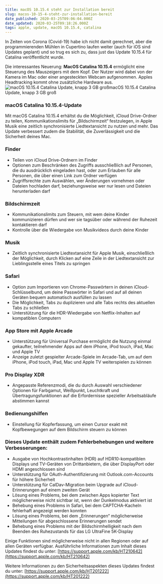 ```yaml
---
title: macOS 10.15.4 steht zur Installation bereit
slug: macos-10-15-4-steht-zur-installation-bereit
date_published: 2020-03-25T09:06:04.000Z
date_updated: 2020-03-25T09:18:26.000Z
tags: apple, update, macOS 10.15.4, catalina
---
```


In Zeiten von Corona (Covid-19) habe ich nicht damit gerechnet, aber die programmierenden Mühlen in Cupertino laufen weiter (auch für iOS sind Updates geplant) und so trug es sich zu, dass just das Update 10.15.4 für Catalina veröffentlicht wurde.

Die interessantes Neuerung: **MacOS Catalina 10.15.4** ermöglicht eine Steuerung des Mauszeigers mit dem Kopf. Der Nutzer wird dabei von der Kamera im Mac oder einer angesteckten Webcam aufgenommen. Apples Headtracking kommt ohne zusätzliche Hardware aus.
![macOS 10.15.4 Catalina Update, knapp 3 GB groß](__GHOST_URL__/content/images/2020/03/Bildschirmfoto-2020-03-25-um-10.08.07-1.png)macOS 10.15.4 Catalina Update, knapp 3 GB groß
### macOS Catalina 10.15.4-Update

Mit macOS Catalina 10.15.4 erhältst du die Möglichkeit, iCloud Drive-Ordner zu teilen, Kommunikationslimits für „Bildschirmzeit“ festzulegen, in Apple Musik eine zeitlich synchronisierte Liedtextansicht zu nutzen und mehr. Das Update verbessert zudem die Stabilität, die Zuverlässigkeit und die Sicherheit deines Mac.

### Finder

- Teilen von iCloud Drive-Ordnern im Finder
- Optionen zum Beschränken des Zugriffs ausschließlich auf Personen, die du ausdrücklich eingeladen hast, oder zum Erlauben für alle Personen, die über einen Link zum Ordner verfügen
- Zugriffsrechte zum Auswählen, wer Änderungen vornehmen oder Dateien hochladen darf, beziehungsweise wer nur lesen und Dateien herunterladen darf

### Bildschirmzeit

- Kommunikationslimits zum Steuern, mit wem deine Kinder kommunizieren dürfen und wer sie tagsüber oder während der Ruhezeit kontaktieren darf
- Kontrolle über die Wiedergabe von Musikvideos durch deine Kinder

### Musik

- Zeitlich synchronisierte Liedtextansicht für Apple Musik, einschließlich der Möglichkeit, durch Klicken auf eine Zeile in der Liedtextansicht zur Lieblingsstelle eines Titels zu springen

### Safari

- Option zum Importieren von Chrome-Passwörtern in deinen iCloud-Schlüsselbund, um deine Passwörter in Safari und auf all deinen Geräten bequem automatisch ausfüllen zu lassen
- Die Möglichkeit, Tabs zu duplizieren und alle Tabs rechts des aktuellen Tabs zu schließen
- Unterstützung für die HDR-Wiedergabe von Netflix-Inhalten auf kompatiblen Computern

### App Store mit Apple Arcade

- Unterstützung für Universal Purchase ermöglicht die Nutzung einmal gekaufter, teilnehmender Apps auf dem iPhone, iPod touch, iPad, Mac und Apple TV
- Anzeige zuletzt gespielter Arcade-Spiele im Arcade-Tab, um auf dem iPhone, iPod touch, iPad, Mac und Apple TV weiterspielen zu können

### Pro Display XDR

- Angepasste Referenzmodi, die du durch Auswahl verschiedener Optionen für Farbgamut, Weißpunkt, Leuchtkraft und Übertragungsfunktionen auf die Erfordernisse spezieller Arbeitsabläufe abstimmen kannst

### Bedienungshilfen

- Einstellung für Kopferfassung, um einen Cursor exakt mit Kopfbewegungen auf dem Bildschirm steuern zu können

### Dieses Update enthält zudem Fehlerbehebungen und weitere Verbesserungen:

- Ausgabe von Hochkontrastinhalten (HDR) auf HDR10-kompatiblen Displays und TV-Geräten von Drittanbietern, die über DisplayPort oder HDMI angeschlossen sind
- Unterstützung für OAuth-Authentifizierung mit Outlook.com-Accounts für höhere Sicherheit
- Unterstützung für CalDav-Migration beim Upgrade auf iCloud-Erinnerungen auf einem zweiten Gerät
- Lösung eines Problems, bei dem zwischen Apps kopierter Text möglicherweise nicht sichtbar ist, wenn der Dunkelmodus aktiviert ist
- Behebung eines Problems in Safari, bei dem CAPTCHA-Kacheln fehlerhaft angezeigt werden konnten
- Lösung eines Problems, bei dem „Erinnerungen“ möglicherweise Mitteilungen für abgeschlossene Erinnerungen sendet
- Behebung eines Problems mit der Bildschirmhelligkeit nach dem Beenden des Ruhezustands für das LG UltraFine 5K-Display

Einige Funktionen sind möglicherweise nicht in allen Regionen oder auf allen Geräten verfügbar. Ausführliche Informationen zum Inhalt dieses Updates findest du unter: [https://support.apple.com/kb/HT210642](https://support.apple.com/kb/HT210642)

Weitere Informationen zu den Sicherheitsaspekten dieses Updates findest du unter: [https://support.apple.com/kb/HT201222](https://support.apple.com/kb/HT201222)
